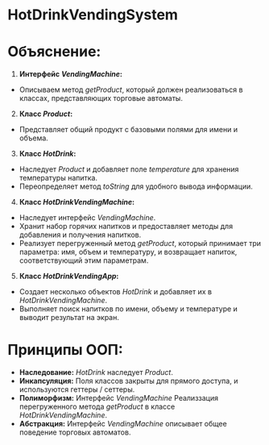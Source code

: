 # HotDrinkVendingSystem
# Объяснение:
1. **Интерфейс *VendingMachine*:**
* Описываем метод *getProduct*, который должен реализоваться в классах, представляющих торговые автоматы.
2. **Класс *Product*:**
* Представляет общий продукт с базовыми полями для имени и объема.
3. **Класс *HotDrink*:**
* Наследует *Product* и добавляет поле *temperature* для хранения температуры напитка.
* Переопределяет метод *toString* для удобного вывода информации.
4. **Класс *HotDrinkVendingMachine*:**
* Наследует интерфейс *VendingMachine*.
* Хранит набор горячих напитков и предоставляет методы для добавления и получения напитков.
* Реализует перегруженный метод *getProduct*, который принимает три параметра: имя, объем и температуру, и возвращает напиток, соответствующий этим параметрам.
5. **Класс *HotDrinkVendingApp*:**
* Создает несколько объектов *HotDrink* и добавляет их в *HotDrinkVendingMachine*.
* Выполняет поиск напитков по имени, объему и температуре и выводит результат на экран.

# Принципы ООП:
* **Наследование:** *HotDrink* наследует *Product*.
* **Инкапсуляция:** Поля классов закрыты для прямого доступа, и используются геттеры / сеттеры.
* **Полиморфизм:** Интерфейс *VendingMachine* Реализзация перегруженного метода *getProduct* в классе *HotDrinkVendingMachine*.
* **Абстракция:** Интерфейс *VendingMachine* описывает общее поведение торговых автоматов.
